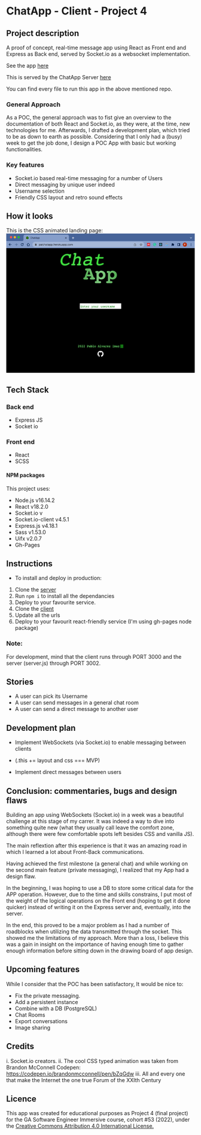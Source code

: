 # ChatApp - Client - Project 4

## Project description

A proof of concept, real-time message app using React as Front end and Express as Back end, served by Socket.io as a websocket implementation.

See the app [here](https://palvarezimaz.github.io/chatapp-server/)

This is served by the ChatApp Server [here](https://github.com/palvarezimaz/chatapp-server)

You can find every file to run this app in the above mentioned repo.

### General Approach

As a POC, the general approach was to fist give an overview to the documentation of both React and Socket.io, as they were, at the time, new technologies for me. Afterwards, I drafted a development plan, which tried to be as down to earth as possible. Considering that I only had a (busy) week to get the job done, I design a POC App with basic but working functionalities.

### Key features

- Socket.io based real-time messaging for a number of Users
- Direct messaging by unique user indeed
- Username selection
- Friendly CSS layout and retro sound effects

## How it looks

This is the CSS animated landing page:
![Landing page screenshot](./chatapp_landing_page.png)

## Tech Stack

### Back end

- Express JS
- Socket io

### Front end

- React
- SCSS

#### NPM packages

This project uses:

- Node.js v16.14.2
- React v18.2.0
- Socket.io v
- Socket.io-client v4.5.1
- Express.js v4.18.1
- Sass v1.53.0
- Uifx v2.0.7
- Gh-Pages

## Instructions

- To install and deploy in production:

1. Clone the [server](https://pai-chatapp-server.koyeb.app/)
2. Run `npm i` to install all the dependancies
3. Deploy to your favourite service.
4. Clone the [client](https://github.com/palvarezimaz/chatapp-client)
5. Update all the urls
6. Deploy to your favourit react-friendly service (I'm using gh-pages node package)

### Note:

For development, mind that the client runs through PORT 3000 and the server (server.js) through PORT 3002.

## Stories

- A user can pick its Username
- A user can send messages in a general chat room
- A user can send a direct message to another user

## Development plan

- Implement WebSockets (via Socket.io) to enable messaging between clients

- (.this += layout and css === MVP)

- Implement direct messages between users

## Conclusion: commentaries, bugs and design flaws

Building an app using WebSockets (Socket.io) in a week was a beautiful challenge at this stage of my carrer. It was indeed a way to dive into something quite new (what they usually call leave the comfort zone, although there were few comfortable spots left besides CSS and vanilla JS).

The main reflextion after this experience is that it was an amazing road in which I learned a lot about Front-Back communications.

Having achieved the first milestone (a general chat) and while working on the second main feature (private messaging), I realized that my App had a design flaw.

In the beginning, I was hoping to use a DB to store some critical data for the APP operation. However, due to the time and skills constrains, I put most of the weight of the logical operations on the Front end (hoping to get it done quicker) instead of writing it on the Express server and, eventually, into the server.

In the end, this proved to be a major problem as I had a number of roadblocks when utilizing the data transmitted through the socket. This showed me the limitations of my approach. More than a loss, I believe this was a gain in insight on the importance of having enough time to gather enough information before sitting down in the drawing board of app design.

## Upcoming features

While I consider that the POC has been satisfactory, It would be nice to:

- Fix the private messaging.
- Add a persistent instance
- Combine with a DB (PostgreSQL)
- Chat Rooms
- Export conversations
- Image sharing

## Credits

i. Socket.io creators.
ii. The cool CSS typed animation was taken from Brandon McConnell Codepen: https://codepen.io/brandonmcconnell/pen/bZqGdw
iii. All and every one that make the Internet the one true Forum of the XXIth Century

## Licence

This app was created for educational purposes as Project 4 (final project) for the GA Software Engineer Immersive course, cohort #53 (2022), under the <a target="_blank" href="https://creativecommons.org/licenses/by/4.0/">Creative Commons Attribution 4.0 International License.</p>
